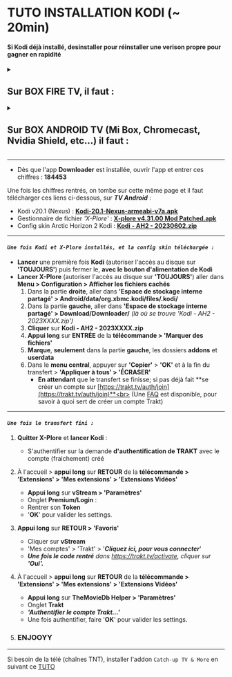# TUTO INSTALLATION KODI (~ 20min)
#### Si Kodi déjà installé, desinstaller pour réinstaller une verison propre pour gagner en rapidité
<details>
<summary> <h2>Sur BOX FIRE TV, il faut :</h2> </summary>
- Installer l'app <b>'Downloader'</b> via la box simplement
</details>
<details>
<summary> <h2>Sur BOX ANDROID TV (Mi Box, Chromecast, Nvidia Shield, etc...) il faut :</h2> </summary>
- Télécharger l'APK <a href="downloader.apk">Downloader</a> sur téléphone Android<br>
- Installer l'application <b><i>'Send files to TV'</b></i> sur téléphone Android et sur la box Android, via le Play Store, comme une application normale<br>
- Via l'application <b><i>'Send files to TV'</b></i>, transferer l'apk <b>'Downloader'</b> sur la box
</details>

___

- Dès que l'app **Downloader** est installée, ouvrir l'app et entrer ces chiffres : **184453**

Une fois les chiffres rentrés, on tombe sur cette même page et il faut télécharger ces liens ci-dessous, sur ***TV Android*** :

 - Kodi v20.1 (Nexus) : **[Kodi-20.1-Nexus-armeabi-v7a.apk](https://mirrors.kodi.tv/releases/android/arm/kodi-20.1-Nexus-armeabi-v7a.apk?https=11)**
 - Gestionnaire de fichier *'X-Plore'* : **[X-plore v4.31.00 Mod Patched.apk](X-plore%20v4.31.00%20Mod%20Patched.apk)**
 - Config skin Arctic Horizon 2 Kodi : **[Kodi - AH2 - 20230602.zip](https://dl.dropboxusercontent.com/s/vi4nezlhzzppmu6/Kodi%20-%20AH2%20-%2020230602.zip?dl=0)**

___

#### *`Une fois Kodi et X-Plore installés, et la config skin téléchargée :`*
- **Lancer** une première fois **Kodi** (autoriser l'accès au disque sur **'TOUJOURS'**) puis fermer le, **avec le bouton d'alimentation de Kodi**
- **Lancer X-Plore** (autoriser l'accès au disque sur **'TOUJOURS'**) aller dans **Menu > Configuration > Afficher les fichiers cachés**
	1. Dans la partie **droite**, aller dans **'Espace de stockage interne partagé' > Android/data/org.xbmc.kodi/files/.kodi/**
	2. Dans la partie **gauche**, aller dans **'Espace de stockage interne partagé' > Download/Downloader/** *(là où se trouve 'Kodi - AH2 - 2023XXXX.zip')*
	3. **Cliquer** sur **Kodi - AH2 - 2023XXXX.zip**
	4. **Appui long** sur **ENTRÉE** de la **télécommande > 'Marquer des fichiers'**
	5. **Marque**, **seulement** dans la partie **gauche**, les dossiers **addons** et **userdata**
	6. Dans le **menu central**, appuyer sur **'Copier'** > **'OK'** et à la fin du transfert > **'Appliquer à tous' > 'ÉCRASER'**
	   - **En attendant** que le transfert se finisse; si pas déjà fait **se créer un compte sur [https://trakt.tv/auth/join](https://trakt.tv/auth/join)**<br>
		(Une [FAQ](https://rentry.org/FAQ_U2PPLAY#%C3%A0-quoi-sert-de-se-connecter-sur-trakt) est disponible, pour savoir à quoi sert de créer un compte Trakt)

___

#### *`Une fois le transfert fini :`*
1. **Quitter X-Plore** et **lancer Kodi** :
	- S'authentifier sur la demande **d'authentification de TRAKT** avec le compte (fraichement) créé

2. À l'accueil > **appui long** sur **RETOUR** de la **télécommande > 'Extensions' > 'Mes extensions' > 'Extensions Vidéos'**
	- **Appui long** sur **vStream > 'Paramètres'** 
	- Onglet **Premium/Login** :
	- Rentrer son **Token**
	- '**OK**' pour valider les settings.

3. **Appui long** sur **RETOUR > 'Favoris'**
	- Cliquer sur **vStream**
	- 'Mes comptes' > 'Trakt' > '***Cliquez ici, pour vous connecter***'
	- ***Une fois le code rentré*** *dans https://trakt.tv/activate, cliquer sur* ***'Oui'.***

4. À l'accueil > **appui long** sur **RETOUR** de la **télécommande > 'Extensions' > 'Mes extensions' > 'Extensions Vidéos'**
	- **Appui long** sur **TheMovieDb Helper > 'Paramètres'** 
	- Onglet **Trakt**
	- ***'Authentifier le compte Trakt...'***
	- Une fois authentifier, faire '**OK**' pour valider les settings.

5. ### ENJOOYY
___
Si besoin de la télé (chaînes TNT), installer l'addon `Catch-up TV & More` en suivant ce [TUTO](https://catch-up-tv-and-more.github.io/fr/installation/#ii-ajouter-le-d%C3%A9p%C3%B4t-officiel-de-catch-up-tv--more)
